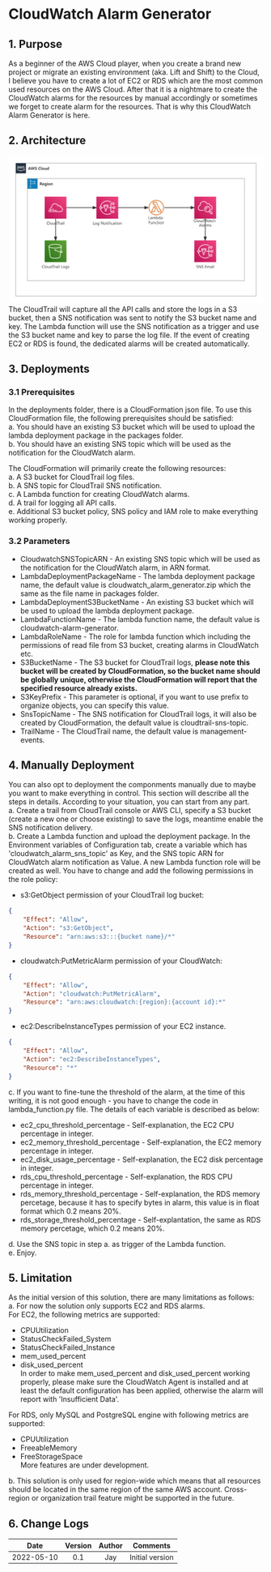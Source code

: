 # CloudWatch Alarm Generator

## 1. Purpose
As a beginner of the AWS Cloud player, when you create a brand new project or migrate an existing environment (aka. Lift and Shift) to the Cloud, I believe you have to create a lot of EC2 or RDS which are the most common used resources on the AWS Cloud. After that it is a nightmare to create the CloudWatch alarms for the resources by manual accordingly or sometimes we forget to create alarm for the resources. That is why this CloudWatch Alarm Generator is here.

## 2. Architecture
![solution architecture](https://github.com/jayhebe/cloudwatch_alarm_generator/raw/main/images/cag.png)
The CloudTrail will capture all the API calls and store the logs in a S3 bucket, then a SNS notification was sent to notify the S3 bucket name and key. The Lambda function will use the SNS notification as a trigger and use the S3 bucket name and key to parse the log file. If the event of creating EC2 or RDS is found, the dedicated alarms will be created automatically.

## 3. Deployments
### 3.1 Prerequisites
In the deployments folder, there is a CloudFormation json file. To use this CloudFormation file, the following prerequisites should be satisfied:  
a. You should have an existing S3 bucket which will be used to upload the lambda deployment package in the packages folder.  
b. You should have an existing SNS topic which will be used as the notification for the CloudWatch alarm.  

The CloudFormation will primarily create the following resources:  
a. A S3 bucket for CloudTrail log files.  
b. A SNS topic for CloudTrail SNS notification.  
c. A Lambda function for creating CloudWatch alarms.  
d. A trail for logging all API calls.  
e. Additional S3 bucket policy, SNS policy and IAM role to make everything working properly.

### 3.2 Parameters
* CloudwatchSNSTopicARN - An existing SNS topic which will be used as the notification for the CloudWatch alarm, in ARN format.
* LambdaDeploymentPackageName - The lambda deployment package name, the default value is cloudwatch_alarm_generator.zip which the same as the file name in packages folder.
* LambdaDeploymentS3BucketName - An existing S3 bucket which will be used to upload the lambda deployment package.
* LambdaFunctionName - The lambda function name, the default value is cloudwatch-alarm-generator.
* LambdaRoleName - The role for lambda function which including the permissions of read file from S3 bucket, creating alarms in CloudWatch etc.
* S3BucketName - The S3 bucket for CloudTrail logs, **please note this bucket will be created by CloudFormation, so the bucket name should be globally unique, otherwise the CloudFormation will report that the specified resource already exists.**
* S3KeyPrefix - This parameter is optional, if you want to use prefix to organize objects, you can specify this value.
* SnsTopicName - The SNS notification for CloudTrail logs, it will also be created by CloudFormation, the default value is cloudtrail-sns-topic.
* TrailName - The CloudTrail name, the default value is management-events.

## 4. Manually Deployment
You can also opt to deployment the componments manually due to maybe you want to make everything in control. This section will describe all the steps in details. According to your situation, you can start from any part.  
a. Create a trail from CloudTrail console or AWS CLI, specify a S3 bucket (create a new one or choose existing) to save the logs, meantime enable the SNS notification delivery.  
b. Create a Lambda function and upload the deployment package. In the Environment variables of Configuration tab, create a variable which has 'cloudwatch_alarm_sns_topic' as Key, and the SNS topic ARN for CloudWatch alarm notification as Value. A new Lambda function role will be created as well. You have to change and add the following permissions in the role policy:
* s3:GetObject permission of your CloudTrail log bucket:
```json
{
    "Effect": "Allow",
    "Action": "s3:GetObject",
    "Resource": "arn:aws:s3:::{bucket name}/*"
}
```
* cloudwatch:PutMetricAlarm permission of your CloudWatch:
```json
{
    "Effect": "Allow",
    "Action": "cloudwatch:PutMetricAlarm",
    "Resource": "arn:aws:cloudwatch:{region}:{account id}:*"
}
```
* ec2:DescribeInstanceTypes permission of your EC2 instance.
```json
{
    "Effect": "Allow",
    "Action": "ec2:DescribeInstanceTypes",
    "Resource": "*"
}
```
c. If you want to fine-tune the threshold of the alarm, at the time of this writing, it is not good enough - you have to change the code in lambda_function.py file. The details of each variable is described as below:
* ec2_cpu_threshold_percentage - Self-explanation, the EC2 CPU percentage in integer.
* ec2_memory_threshold_percentage - Self-explanation, the EC2 memory percentage in integer.
* ec2_disk_usage_percentage - Self-explanation, the EC2 disk percentage in integer.
* rds_cpu_threshold_percentage - Self-explanation, the RDS CPU percentage in integer.
* rds_memory_threshold_percentage - Self-explanation, the RDS memory percetage, because it has to specify bytes in alarm, this value is in float format which 0.2 means 20%.
* rds_storage_threshold_percentage - Self-explantation, the same as RDS memory percetage, which 0.2 means 20%.

d. Use the SNS topic in step a. as trigger of the Lambda function.  
e. Enjoy.  

## 5. Limitation
As the initial version of this solution, there are many limitations as follows:  
a. For now the solution only supports EC2 and RDS alarms.  
For EC2, the following metrics are supported:
* CPUUtilization
* StatusCheckFailed_System
* StatusCheckFailed_Instance
* mem_used_percent
* disk_used_percent  
In order to make mem_used_percent and disk_used_percent working properly, please make sure the CloudWatch Agent is installed and at least the default configuration has been applied, otherwise the alarm will report with 'Insufficient Data'.

For RDS, only MySQL and PostgreSQL engine with following metrics are supported:
* CPUUtilization
* FreeableMemory
* FreeStorageSpace  
More features are under development.

b. This solution is only used for region-wide which means that all resources should be located in the same region of the same AWS account. Cross-region or organization trail feature might be supported in the future.

## 6. Change Logs
| Date | Version | Author | Comments |
| :----: | :----: | :----: | :----: |
| 2022-05-10 | 0.1 | Jay | Initial version |